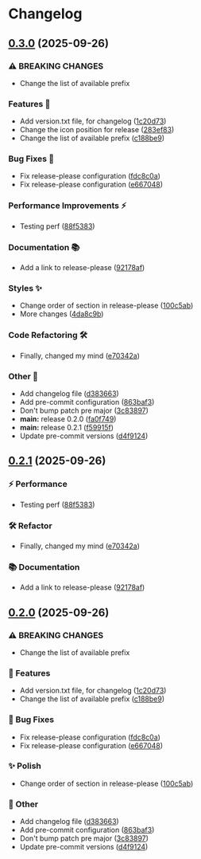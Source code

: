# Changelog

## [0.3.0](https://github.com/narnaud/test/compare/v0.2.1...v0.3.0) (2025-09-26)


### ⚠ BREAKING CHANGES

* Change the list of available prefix

### Features 🚀

* Add version.txt file, for changelog ([1c20d73](https://github.com/narnaud/test/commit/1c20d7373c5e7cbe7125d70f3f73ee7456ef94b8))
* Change the icon position for release ([283ef83](https://github.com/narnaud/test/commit/283ef834caeecd41c2bc57b96f60f479a02e25ce))
* Change the list of available prefix ([c188be9](https://github.com/narnaud/test/commit/c188be981ac982314671836e6a8b7b633c80ffe8))


### Bug Fixes 🐞

* Fix release-please configuration ([fdc8c0a](https://github.com/narnaud/test/commit/fdc8c0a9e0bfdb973de08ff8fb9cfcd5c1ebc412))
* Fix release-please configuration ([e667048](https://github.com/narnaud/test/commit/e6670486e553f94deb3377ee8ed7c12d2c55d6dd))


### Performance Improvements ⚡

* Testing perf ([88f5383](https://github.com/narnaud/test/commit/88f53838eca15b35fc26abe6022f0a995a88808a))


### Documentation 📚

* Add a link to release-please ([92178af](https://github.com/narnaud/test/commit/92178af3512cd2a6501bd8e55ec53a522f53fc19))


### Styles ✨

* Change order of section in release-please ([100c5ab](https://github.com/narnaud/test/commit/100c5abc8424614f593848ea3c03eada6f54e509))
* More changes ([4da8c9b](https://github.com/narnaud/test/commit/4da8c9be7ae1b09f9faa6a079144fedc56139b81))


### Code Refactoring 🛠️

* Finally, changed my mind ([e70342a](https://github.com/narnaud/test/commit/e70342ae7f80b6a8a0fb0721d01025594603a391))


### Other 🧰

* Add changelog file ([d383663](https://github.com/narnaud/test/commit/d38366395fc1e121c017e1523edbd077896db36b))
* Add pre-commit configuration ([863baf3](https://github.com/narnaud/test/commit/863baf37aa0fa359d5f44bd30a50078c7ce87f3d))
* Don't bump patch pre major ([3c83897](https://github.com/narnaud/test/commit/3c83897c13ce492e57381bd23741f5e7bd5d7937))
* **main:** release 0.2.0 ([fa0f749](https://github.com/narnaud/test/commit/fa0f74901277c76e5bd904aa436db41d3e93a701))
* **main:** release 0.2.1 ([f59915f](https://github.com/narnaud/test/commit/f59915fd694dad5a5200ec26ad2a2eb42eace4a3))
* Update pre-commit versions ([d4f9124](https://github.com/narnaud/test/commit/d4f9124ac60ffa991f6bc5dfd326fb4058450ef3))

## [0.2.1](https://github.com/narnaud/test/compare/v0.2.0...v0.2.1) (2025-09-26)


### ⚡ Performance

* Testing perf ([88f5383](https://github.com/narnaud/test/commit/88f53838eca15b35fc26abe6022f0a995a88808a))


### 🛠️ Refactor

* Finally, changed my mind ([e70342a](https://github.com/narnaud/test/commit/e70342ae7f80b6a8a0fb0721d01025594603a391))


### 📚 Documentation

* Add a link to release-please ([92178af](https://github.com/narnaud/test/commit/92178af3512cd2a6501bd8e55ec53a522f53fc19))

## [0.2.0](https://github.com/narnaud/test/compare/v0.1.0...v0.2.0) (2025-09-26)

### ⚠ BREAKING CHANGES

* Change the list of available prefix

### 🚀 Features

* Add version.txt file, for changelog ([1c20d73](https://github.com/narnaud/test/commit/1c20d7373c5e7cbe7125d70f3f73ee7456ef94b8))
* Change the list of available prefix ([c188be9](https://github.com/narnaud/test/commit/c188be981ac982314671836e6a8b7b633c80ffe8))


### 🐞 Bug Fixes

* Fix release-please configuration ([fdc8c0a](https://github.com/narnaud/test/commit/fdc8c0a9e0bfdb973de08ff8fb9cfcd5c1ebc412))
* Fix release-please configuration ([e667048](https://github.com/narnaud/test/commit/e6670486e553f94deb3377ee8ed7c12d2c55d6dd))


### ✨ Polish

* Change order of section in release-please ([100c5ab](https://github.com/narnaud/test/commit/100c5abc8424614f593848ea3c03eada6f54e509))


### 🧰 Other

* Add changelog file ([d383663](https://github.com/narnaud/test/commit/d38366395fc1e121c017e1523edbd077896db36b))
* Add pre-commit configuration ([863baf3](https://github.com/narnaud/test/commit/863baf37aa0fa359d5f44bd30a50078c7ce87f3d))
* Don't bump patch pre major ([3c83897](https://github.com/narnaud/test/commit/3c83897c13ce492e57381bd23741f5e7bd5d7937))
* Update pre-commit versions ([d4f9124](https://github.com/narnaud/test/commit/d4f9124ac60ffa991f6bc5dfd326fb4058450ef3))
